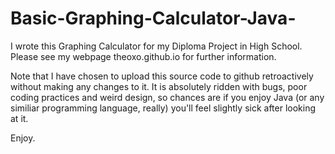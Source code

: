 # Basic-Graphing-Calculator-Java-

I wrote this Graphing Calculator for my Diploma Project in High School. Please see my webpage theoxo.github.io for further information.

Note that I have chosen to upload this source code to github retroactively without making any changes to it. It is absolutely ridden with bugs, poor coding practices and weird design, so chances are if you enjoy Java (or any similiar programming language, really) you'll feel slightly sick after looking at it. 

Enjoy.
